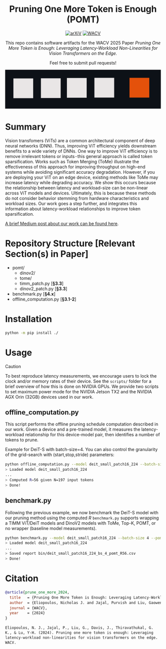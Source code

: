 <div align="center">

# Pruning One More Token is Enough (POMT)

[![arXiV](https://img.shields.io/badge/arXiV-611111?logo=arxiv)](https://arxiv.org/abs/2407.05941) [![WACV](https://img.shields.io/badge/WACV%202025-0098d3)](https://arxiv.org/abs/2407.05941)

</div>

<div align="center">

This repo contains software artifacts for the WACV 2025 Paper *Pruning One More Token is Enough: Leveraging Latency-Workload Non-Linearities for Vision Transformers on the Edge.*

Feel free to submit pull requests!

</div>

<!-- Graphic -->
<div align="center"><img width="512" alt="image" src="assets/wacv2025_prune_one_more.png"></div>

<!-- Brief Summary, Link to Medium Post -->
# Summary
Vision transfomers (ViTs) are a common architectural component of deep neural networks (DNN). Thus, improving ViT efficiency yields downstream benefits to a wide variety of DNNs. One way to improve ViT efficiency is to remove irrelevant tokens or inputs - this general approach is called token sparsification. Works such as Token Merging (ToMe) illustrate the effectiveness of this approach for improving throughput on high-end systems while avoiding significant accuracy degradation. However, if you are deploying your ViT on an edge device, existing methods like ToMe may increase latency while degrading accuracy. We show this occurs because the relationship between latency and workload-size can be non-linear across ViT models and devices. Ultimately, this is because these methods do not consider behavior stemming from hardware characteristics and workload sizes. Our work goes a step further, and integrates this information about latency-workload relationships to improve token sparsification.

[A brief Medium post about our work can be found here](https://davisjam.medium.com/pruning-one-more-token-is-enough-9bef04dc799b).

<!-- Structure -->
# Repository Structure [Relevant Section(s) in Paper]
* pomt/
  * dinov2/
  * tome/
  * timm_patch.py [**§3.3**]
  * dinov2_patch.py [**§3.3**]
* benchmark.py [**§4.x**]
* offline_computation.py [**§3.1-2**]

<!-- Installation Guide -->
# Installation 
```bash
python -m pip install ./
```

<!-- Usage Guide -->
# Usage 
> [!CAUTION]
> To best reproduce latency measurements, we encourage users to lock the clock and/or memory rates of their device.
> See the `scripts/` folder for a brief overview of how this is done on NVIDIA GPUs.
> We provide two scripts to set maximum power mode for the NVIDIA Jetson TX2 and the NVIDIA AGX Orin (32GB) devices used in our work.

## offline_computation.py
This script performs the offline pruning schedule computation described in our work.
Given a device and a pre-trained model, it measures the latency-workload relationship for this device-model pair, then identifies a number of tokens to prune.

Example for DeiT-S with batch-size=4. You can also control the granularity of the grid-search with (start,stop,stride) parameters:
```bash
python offline_computation.py --model deit_small_patch16_224 --batch-size 4 --grid-token-start 196 --grid-token-stop 2 --grid-token-stride 1
> Loaded model deit_small_patch16_224
...
> Computed R=56 given N=197 input tokens
> Done!
```

## benchmark.py
Following the previous example, we now benchmark the DeiT-S model with our pruning method using the computed *R*
`benchmark.py` supports wrapping a TIMM ViT/DeiT models and DinoV2 models with ToMe, Top-K, POMT, or no wrapper (baseline model measurements).

```bash
python benchmark.py --model deit_small_patch16_224 --batch-size 4 --pomt-R 56
> Loaded model deit_small_patch16_224
...
> Saved report bin/deit_small_patch16_224_bs_4_pomt_R56.csv
> Done! 
```

<!-- Citation -->
# Citation 
```bib
@article{prune_one_more_2024,
  title   = {Pruning One More Token is Enough: Leveraging Latency-Workload Non-Linearities for Vision Transformers on the Edge},
  author  = {Eliopoulos, Nicholas J. and Jajal, Purvish and Liu, Gaowen and Davis, James and Thiravathukal, George K. and Lu, Yung-Hsiang},
  journal = {WACV},
  year    = {2024}
}
```
```
Eliopoulos, N. J., Jajal, P., Liu, G., Davis, J., Thiravathukal, G. K., & Lu, Y-H. (2024). Pruning one more token is enough: Leveraging latency-workload non-linearities for vision transformers on the edge. WACV.
```
